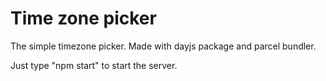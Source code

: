 # Time zone picker
The simple timezone picker.
Made with dayjs package and parcel bundler.

Just type "npm start" to start the server.
